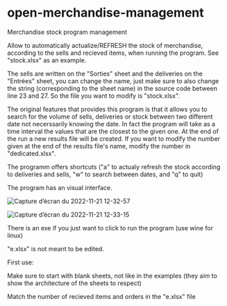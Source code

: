 # open-merchandise-management
Merchandise stock program management

Allow to automatically actualize/REFRESH the stock of merchandise, according to the sells and recieved items, when running the program. See "stock.xlsx" as an example.

The sells are written on the "Sorties" sheet and the deliveries on the "Entrées" sheet, you can change the name, just make sure to also change
the string (corresponding to the sheet name) in the source code between line 23 and 27.
So the file you want to modify is "stock.xlsx".

The original features that provides this program is that it allows you to search for the volume of sells, deliveries or stock between two different date
not necerssarily knowing the date. In fact the program will take as a time interval the values that are the closest to the given one.
At the end of the run a new results file will be created.
If you want to modify the number given at the end of the results file's name, modify the number in "dedicated.xlsx".

The programm offers shortcuts ("a" to actualy refresh the stock according to deliveries and sells, "w" to search between dates, and "q" to quit) 

The program has an visual interface.

![Capture d’écran du 2022-11-21 12-32-57](https://user-images.githubusercontent.com/114911243/203041110-070dbb2e-59ff-4705-9eb0-729f30f1c8e4.png)

![Capture d’écran du 2022-11-21 12-33-15](https://user-images.githubusercontent.com/114911243/203041971-4dd67455-d492-4340-83ca-ea53b1eeeeec.png)

There is an exe if you just want to click to run the program (use wine for linux)

"e.xlsx" is not meant to be edited.

First use:

   Make sure to start with blank sheets, not like in the examples (they aim to show the architecture of the sheets to respect)
    
   Match the number of recieved items and orders in the "e.xlsx" file
